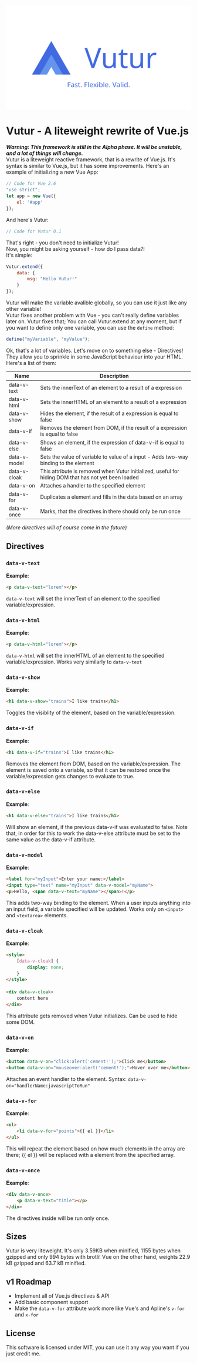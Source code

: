 ![Vutur](vutur_transparent_tagline.png)
# Vutur - A liteweight rewrite of Vue.js
***Warning: This framework is still in the Alpha phase. It will be unstable, and a lot of things will change.***  
Vutur is a liteweight reactive framework, that is a rewrite of Vue.js. It's syntax is similar to Vue.js, but it has some improvements. Here's an example of initializing a new Vue App:
```js
// Code for Vue 2.6
"use strict";
let app = new Vue({
	el: '#app'
});
```
And here's Vutur:
```js
// Code for Vutur 0.1
```
That's right - you don't need to initialize Vutur!  
Now, you might be asking yourself - how do I pass data?!  
It's simple:
```js
Vutur.extend({
	data: {
		msg: "Hello Vutur!"
	}
});
```
Vutur will make the variable avalible globally, so you can use it just like any other variable!  
Vutur fixes another problem with Vue - you can't really define variables later on. Vutur fixes that; You can call Vutur.extend at any moment, but if you want to define only one variable, you can use the `define` method:
```js
define("myVariable", "myValue");
```
Ok, that's a lot of variables.
Let's move on to something else - Directives!  
They allow you to sprinkle in some JavaScript behaviour into your HTML.  
Here's a list of them:

| Name         | Description                                                                                          |
|--------------|------------------------------------------------------------------------------------------------------|
| data-v-text  | Sets the innerText of an element to a result of a expression                                         |
| data-v-html  | Sets the innerHTML of an element to a result of a expression                                         |
| data-v-show  | Hides the element, if the result of a expression is equal to false                                   |
| data-v-if    | Removes the element from DOM, if the result of a expression is equal to false                        |
| data-v-else  | Shows an element, if the expression of data-v-if is equal to false                                   |
| data-v-model | Sets the value of variable to value of a input - Adds two-way binding to the element                 |
| data-v-cloak | This attribute is removed when Vutur initialized, useful for hiding DOM that has not yet been loaded |
| data-v-on    | Attaches a handler to the specified element                                                          |
| data-v-for   | Duplicates a element and fills in the data based on an array                                         |
| data-v-once  | Marks, that the directives in there should only be run once                                          |
*(More directives will of course come in the future)*

## Directives

### `data-v-text`

**Example**:
```html
<p data-v-text="lorem"></p>
```
`data-v-text` will set the innerText of an element to the specified variable/expression.

### `data-v-html`

**Example**:
```html
<p data-v-html="lorem"></p>
```
`data-v-html` will set the innerHTML of an element to the specified variable/expression. Works very similarly to `data-v-text`

### `data-v-show`
**Example**:
```html
<h1 data-v-show="trains">I like trains</h1>
```
Toggles the visiblity of the element, based on the variable/expression.

### `data-v-if`
**Example**:
```html
<h1 data-v-if="trains">I like trains</h1>
```
Removes the element from DOM, based on the variable/expression. The element is saved onto a variable, so that it can be restored once the variable/expression gets changes to evaluate to true.

### `data-v-else`
**Example**:
```html
<h1 data-v-else="trains">I like trains</h1>
```
Will show an element, if the previous data-v-if was evaluated to false. Note that, in order for this to work the data-v-else attribute must be set to the same value as the data-v-if attribute.

### `data-v-model`
**Example**:
```html
<label for="myInput">Enter your name:</label>
<input type="text" name="myInput" data-v-model="myName">
<p>Hello, <span data-v-text="myName"></span>!</p>
```
This adds two-way binding to the element. When a user inputs anything into an input field, a variable specified will be updated. Works only on `<input>` and `<textarea>` elements.

### `data-v-cloak`
**Example**:
```html
<style>
	[data-v-cloak] {
		display: none;
	}
</style>

<div data-v-cloak>
	content here
</div>
```
This attribute gets removed when Vutur initializes. Can be used to hide some DOM.

### `data-v-on`
**Example**:
```html
<button data-v-on="click:alert('cement!');">Click me</button>
<button data-v-on="mouseover:alert('cement!');">Hover over me</button>
```
Attaches an event handler to the element. Syntax: `data-v-on="handlerName:javascriptToRun"`


### `data-v-for`
**Example**:
```html
<ul>
	<li data-v-for="points">{{ el }}</li>
</ul>
```
This will repeat the element based on how much elements in the array are there; {{ el }} will be replaced with a element from the specified array.

### `data-v-once`
**Example**:
```html
<div data-v-once>
	<p data-v-text="title"></p>
</div>
```
The directives inside will be run only once.

## Sizes
Vutur is very liteweight. It's only 3.59KB when minified, 1155 bytes when gzipped and only 994 bytes with brotli! Vue on the other hand, weights 22.9
kB gzipped and 63.7 kB minified.

## v1 Roadmap
- Implement all of Vue.js directives & API
- Add basic component support
- Make the `data-v-for` attribute work more like Vue's and Apline's `v-for` and `x-for`

## License
This software is licensed under MIT, you can use it any way you want if you just credit me.